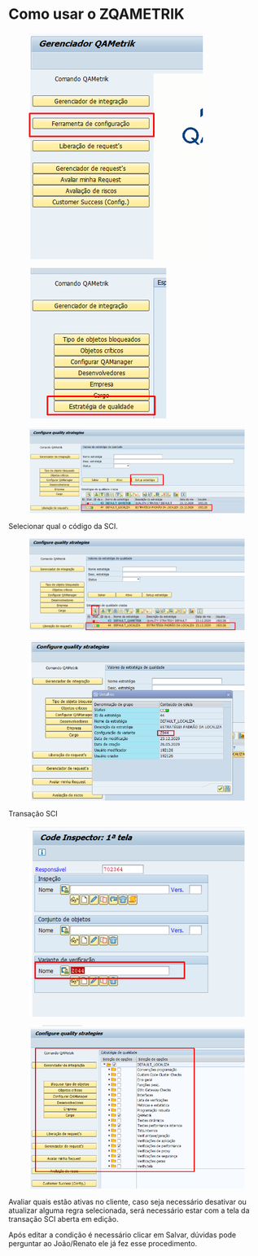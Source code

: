 # Como usar o ZQAMETRIK

<figure><img src="../../.gitbook/assets/image (22).png" alt=""><figcaption></figcaption></figure>

<figure><img src="../../.gitbook/assets/image (23).png" alt=""><figcaption></figcaption></figure>

<figure><img src="../../.gitbook/assets/image (24).png" alt=""><figcaption></figcaption></figure>

Selecionar qual o código da SCI.

<figure><img src="../../.gitbook/assets/image (25).png" alt=""><figcaption></figcaption></figure>

<figure><img src="../../.gitbook/assets/image (26).png" alt=""><figcaption></figcaption></figure>

Transação SCI

<figure><img src="../../.gitbook/assets/image (27).png" alt=""><figcaption></figcaption></figure>

<figure><img src="../../.gitbook/assets/image (28).png" alt=""><figcaption></figcaption></figure>

Avaliar quais estão ativas no cliente, caso seja necessário desativar ou atualizar alguma regra selecionada, será necessário estar com a tela da transação SCI aberta em edição.

Após editar a condição é necessário clicar em Salvar, dúvidas pode perguntar ao João/Renato ele já fez esse procedimento.

